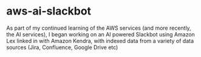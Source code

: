 # aws-ai-slackbot
As part of my continued learning of the AWS services (and more recently, the AI services), I began working on an AI powered Slackbot using Amazon Lex linked in with Amazon Kendra, with indexed data from a variety of data sources (Jira, Confluence, Google Drive etc)
